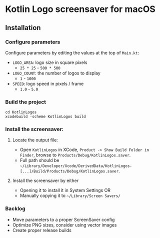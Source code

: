 # Kotlin Logo screensaver for macOS

## Installation

### Configure parameters

Configure parameters by editing the values at the top of `Main.kt`:

* `LOGO_AREA`: logo size in square pixels
  * `25 * 25` - `500 * 500`
* `LOGO_COUNT`: the number of logos to display
  * `1` - `1000`
* `SPEED`: logo speed in pixels / frame
  * `1.0` - `5.0`

### Build the project

```
cd KotlinLogos
xcodebuild -scheme KotlinLogos build
```

### Install the screensaver:

1. Locate the output file:
   * Open `KotlinLogos` in XCode, `Product -> Show Build Folder in Finder`, browse to `Products/Debug/KotlinLogos.saver`.
   * Full path should be `~/Library/Developer/Xcode/DerivedData/KotlinLogos-[...]/Build/Products/Debug/KotlinLogos.saver`.

2. Install the screensaver by either
   * Opening it to install it in System Settings OR
   * Manually copying it to `~/Library/Screen Savers/`

### Backlog

* Move parameters to a proper ScreenSaver config
* Optimize PNG sizes, consider using vector images
* Create proper release builds
